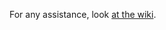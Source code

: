 For any assistance, look [at the wiki](https://github.com/LiterallyKaedyn/Two-Client-Food-Ordering-System/wiki).